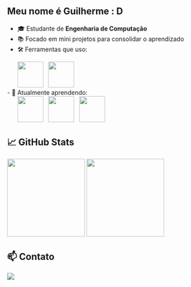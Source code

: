 ## Meu nome é Guilherme : D
- 🎓 Estudante de **Engenharia de Computação**
- 📚 Focado em mini projetos para consolidar o aprendizado
- 🛠️ Ferramentas que uso:
<div display='inline'>
&nbsp;&nbsp;&nbsp;&nbsp;&nbsp;&nbsp;<img width='60' height='60' src="https://cdn.jsdelivr.net/gh/devicons/devicon@latest/icons/vscode/vscode-original-wordmark.svg" />
&nbsp;&nbsp;<img width='60' height='60' src="https://cdn.jsdelivr.net/gh/devicons/devicon@latest/icons/git/git-original-wordmark.svg" />
</div>
- 🚀 Atualmente aprendendo:
<div display='inline'>
&nbsp;&nbsp;&nbsp;&nbsp;&nbsp;&nbsp;<img width='60' height='60' src="https://cdn.jsdelivr.net/gh/devicons/devicon@latest/icons/python/python-original.svg" />
&nbsp;&nbsp;<img width='60' height='60' src="https://cdn.jsdelivr.net/gh/devicons/devicon@latest/icons/javascript/javascript-original.svg" />
&nbsp;&nbsp;<img width='60' height='60' src="https://upload.wikimedia.org/wikipedia/commons/thumb/1/18/C_Programming_Language.svg/1200px-C_Programming_Language.svg.png" />
</div>

## 📈 GitHub Stats
<p align="left">
  <img height="180em" src="https://github-readme-stats.vercel.app/api?username=GuilhermeWilliamofc&show_icons=true&hide_border=true&theme=tokyonight" />
  <img height="180em" src="https://github-readme-stats.vercel.app/api/top-langs/?username=GuilhermeWilliamofc&layout=compact&hide_border=true&theme=tokyonight"/>
</p>


## 📫 Contato
<a href="mailto:desouzarodrigueswilliam@gmail.com">
<img src="https://img.shields.io/badge/Gmail-D14836?style=for-the-badge&logo=gmail&logoColor=white">
</a>

<!--
**GuilhermeWilliamofc/GuilhermeWilliamofc** is a ✨ _special_ ✨ repository because its `README.md` (this file) appears on your GitHub profile.

Here are some ideas to get you started:

- 🔭 I’m currently working on ...
- 🌱 I’m currently learning ...
- 👯 I’m looking to collaborate on ...
- 🤔 I’m looking for help with ...
- 💬 Ask me about ...
- 📫 How to reach me: ...
- 😄 Pronouns: ...
- ⚡ Fun fact: ...
-->
